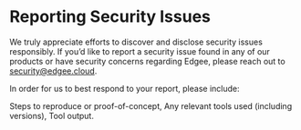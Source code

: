 # Reporting Security Issues

We truly appreciate efforts to discover and disclose security issues responsibly. If you’d like 
to report a security issue found in any of our products or have security concerns regarding Edgee, 
please reach out to security@edgee.cloud.

In order for us to best respond to your report, please include:

Steps to reproduce or proof-of-concept,
Any relevant tools used (including versions),
Tool output.
